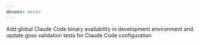 ```yaml
---
devenv: minor
---
```


Add global Claude Code binary availability in development environment and update goss validation tests for Claude Code configuration